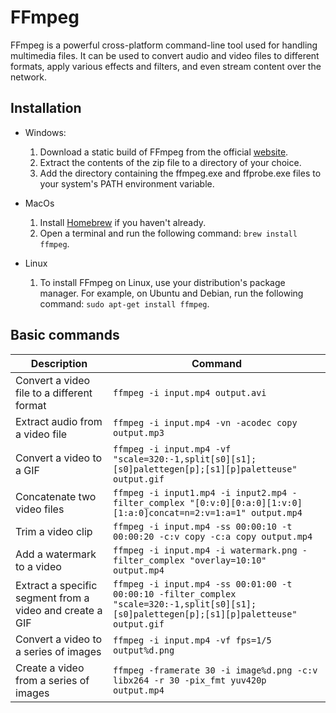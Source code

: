 # FFmpeg

FFmpeg is a powerful cross-platform command-line tool used for handling multimedia files. It can be used to convert audio and video files to different formats, apply various effects and filters, and even stream content over the network.

## Installation

- Windows:
  1. Download a static build of FFmpeg from the official [website](https://ffmpeg.org/download.html).
  2.  Extract the contents of the zip file to a directory of your choice.
  3.  Add the directory containing the ffmpeg.exe and ffprobe.exe files to your system's PATH environment variable.

- MacOs
  1. Install [Homebrew](https://brew.sh/) if you haven't already.
  2. Open a terminal and run the following command: `brew install ffmpeg`.

- Linux
  1. To install FFmpeg on Linux, use your distribution's package manager. For example, on Ubuntu and Debian, run the following command:
   `sudo apt-get install ffmpeg`.

## Basic commands

| Description                                              | Command                                                                                                                                    |
| -------------------------------------------------------- | ------------------------------------------------------------------------------------------------------------------------------------------ |
| Convert a video file to a different format               | `ffmpeg -i input.mp4 output.avi`                                                                                                           |
| Extract audio from a video file                          | `ffmpeg -i input.mp4 -vn -acodec copy output.mp3`                                                                                          |
| Convert a video to a GIF                                 | `ffmpeg -i input.mp4 -vf "scale=320:-1,split[s0][s1];[s0]palettegen[p];[s1][p]paletteuse" output.gif`                                      |
| Concatenate two video files                              | `ffmpeg -i input1.mp4 -i input2.mp4 -filter_complex "[0:v:0][0:a:0][1:v:0][1:a:0]concat=n=2:v=1:a=1" output.mp4`                           |
| Trim a video clip                                        | `ffmpeg -i input.mp4 -ss 00:00:10 -t 00:00:20 -c:v copy -c:a copy output.mp4`                                                              |
| Add a watermark to a video                               | `ffmpeg -i input.mp4 -i watermark.png -filter_complex "overlay=10:10" output.mp4`                                                          |
| Extract a specific segment from a video and create a GIF | `ffmpeg -i input.mp4 -ss 00:01:00 -t 00:00:10 -filter_complex "scale=320:-1,split[s0][s1];[s0]palettegen[p];[s1][p]paletteuse" output.gif` |
| Convert a video to a series of images                    | `ffmpeg -i input.mp4 -vf fps=1/5 output%d.png`                                                                                             |
| Create a video from a series of images                   | `ffmpeg -framerate 30 -i image%d.png -c:v libx264 -r 30 -pix_fmt yuv420p output.mp4`                                                       |